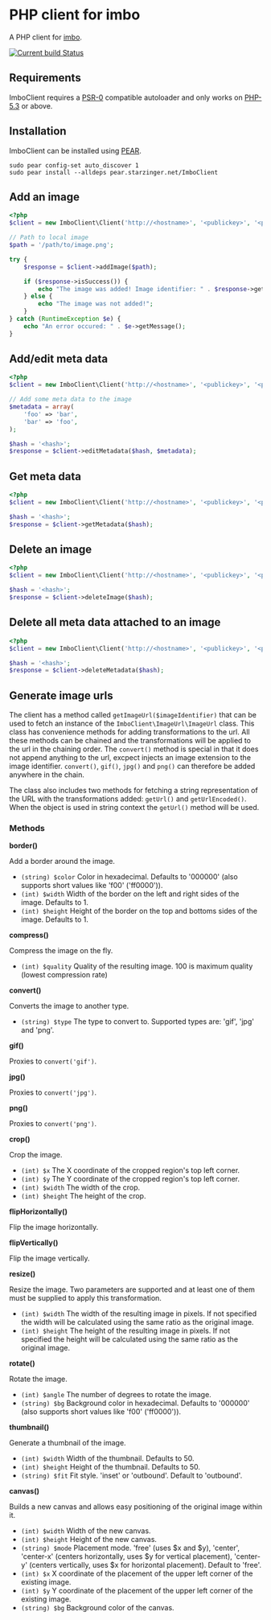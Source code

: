 # PHP client for imbo
A PHP client for [imbo](https://github.com/christeredvartsen/imbo).

[![Current build Status](https://secure.travis-ci.org/christeredvartsen/imboclient-php.png)](http://travis-ci.org/christeredvartsen/imboclient-php)

## Requirements
ImboClient requires a [PSR-0](http://groups.google.com/group/php-standards) compatible autoloader and only works on [PHP-5.3](http://php.net/) or above.

## Installation
ImboClient can be installed using [PEAR](http://pear.php.net/).

```
sudo pear config-set auto_discover 1
sudo pear install --alldeps pear.starzinger.net/ImboClient
```

## Add an image
```php
<?php
$client = new ImboClient\Client('http://<hostname>', '<publickey>', '<privatekey>');

// Path to local image
$path = '/path/to/image.png';

try {
	$response = $client->addImage($path);

    if ($response->isSuccess()) {
        echo "The image was added! Image identifier: " . $response->getImageIdentifier();
    } else {
        echo "The image was not added!";
    }
} catch (RuntimeException $e) {
    echo "An error occured: " . $e->getMessage();
}

```
## Add/edit meta data
```php
<?php
$client = new ImboClient\Client('http://<hostname>', '<publickey>', '<privatekey>');

// Add some meta data to the image
$metadata = array(
    'foo' => 'bar',
    'bar' => 'foo',
);

$hash = '<hash>';
$response = $client->editMetadata($hash, $metadata);
```
## Get meta data
```php
<?php
$client = new ImboClient\Client('http://<hostname>', '<publickey>', '<privatekey>');

$hash = '<hash>';
$response = $client->getMetadata($hash);
```
## Delete an image
```php
<?php
$client = new ImboClient\Client('http://<hostname>', '<publickey>', '<privatekey>');

$hash = '<hash>';
$response = $client->deleteImage($hash);
```
## Delete all meta data attached to an image
```php
<?php
$client = new ImboClient\Client('http://<hostname>', '<publickey>', '<privatekey>');

$hash = '<hash>';
$response = $client->deleteMetadata($hash);
```
## Generate image urls

The client has a method called `getImageUrl($imageIdentifier)` that can be used to fetch an instance of the `ImboClient\ImageUrl\ImageUrl` class. This class has convenience methods for adding transformations to the url. All these methods can be chained and the transformations will be applied to the url in the chaining order. The `convert()` method is special in that it does not append anything to the url, excpect injects an image extension to the image identifier. `convert()`, `gif()`, `jpg()` and `png()` can therefore be added anywhere in the chain.

The class also includes two methods for fetching a string representation of the URL with the transformations added: `getUrl()` and `getUrlEncoded()`. When the object is used in string context the `getUrl()` method will be used.

### Methods

**border()**

Add a border around the image.

* `(string) $color` Color in hexadecimal. Defaults to '000000' (also supports short values like 'f00' ('ff0000')).
* `(int) $width` Width of the border on the left and right sides of the image. Defaults to 1.
* `(int) $height` Height of the border on the top and bottoms sides of the image. Defaults to 1.

**compress()**

Compress the image on the fly.

* `(int) $quality` Quality of the resulting image. 100 is maximum quality (lowest compression rate)

**convert()**

Converts the image to another type.

* `(string) $type` The type to convert to. Supported types are: 'gif', 'jpg' and 'png'.

**gif()**

Proxies to `convert('gif')`.

**jpg()**

Proxies to `convert('jpg')`.

**png()**

Proxies to `convert('png')`.

**crop()**

Crop the image.

* `(int) $x` The X coordinate of the cropped region's top left corner.
* `(int) $y` The Y coordinate of the cropped region's top left corner.
* `(int) $width` The width of the crop.
* `(int) $height` The height of the crop.

**flipHorizontally()**

Flip the image horizontally.

**flipVertically()**

Flip the image vertically.

**resize()**

Resize the image. Two parameters are supported and at least one of them must be supplied to apply this transformation.

* `(int) $width` The width of the resulting image in pixels. If not specified the width will be calculated using the same ratio as the original image.
* `(int) $height` The height of the resulting image in pixels. If not specified the height will be calculated using the same ratio as the original image.

**rotate()**

Rotate the image.

* `(int) $angle` The number of degrees to rotate the image.
* `(string) $bg` Background color in hexadecimal. Defaults to '000000' (also supports short values like 'f00' ('ff0000')).

**thumbnail()**

Generate a thumbnail of the image.

* `(int) $width` Width of the thumbnail. Defaults to 50.
* `(int) $height` Height of the thumbnail. Defaults to 50.
* `(string) $fit` Fit style. 'inset' or 'outbound'. Default to 'outbound'.

**canvas()**

Builds a new canvas and allows easy positioning of the original image within it.

* `(int) $width` Width of the new canvas.
* `(int) $height` Height of the new canvas.
* `(string) $mode` Placement mode. 'free' (uses $x and $y), 'center', 'center-x' (centers horizontally, uses $y for vertical placement), 'center-y' (centers vertically, uses $x for horizontal placement). Default to 'free'.
* `(int) $x` X coordinate of the placement of the upper left corner of the existing image.
* `(int) $y` Y coordinate of the placement of the upper left corner of the existing image.
* `(string) $bg` Background color of the canvas.
